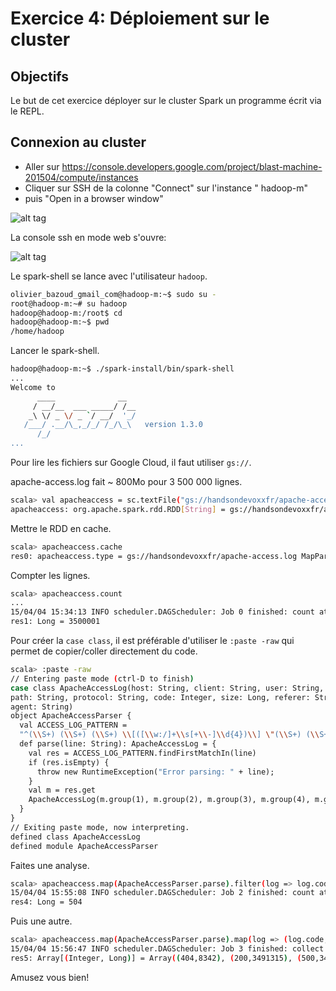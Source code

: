# Exercice 4: Déploiement sur le cluster

## Objectifs

Le but de cet exercice déployer sur le cluster Spark un programme écrit via le REPL.

## Connexion au cluster

* Aller sur https://console.developers.google.com/project/blast-machine-201504/compute/instances
* Cliquer sur SSH de la colonne "Connect" sur l'instance " hadoop-m"
* puis "Open in a browser window"

![alt tag](https://raw.githubusercontent.com/obazoud/devoxx-quand-devops-rencontre-bigdata/screenshots/google-cloud.png)

La console ssh en mode web s'ouvre:

![alt tag](https://raw.githubusercontent.com/obazoud/devoxx-quand-devops-rencontre-bigdata/screenshots/spark-cluster-console.png)

Le spark-shell se lance avec l'utilisateur `hadoop`.

```sh
olivier_bazoud_gmail_com@hadoop-m:~$ sudo su -
root@hadoop-m:~# su hadoop
hadoop@hadoop-m:/root$ cd
hadoop@hadoop-m:~$ pwd
/home/hadoop
```

Lancer le spark-shell.

```sh
hadoop@hadoop-m:~$ ./spark-install/bin/spark-shell 
...
Welcome to
      ____              __
     / __/__  ___ _____/ /__
    _\ \/ _ \/ _ `/ __/  '_/
   /___/ .__/\_,_/_/ /_/\_\   version 1.3.0
      /_/
...
```

Pour lire les fichiers sur Google Cloud, il faut utiliser `gs://`.

apache-access.log fait ~ 800Mo pour 3 500 000 lignes.

```sh
scala> val apacheaccess = sc.textFile("gs://handsondevoxxfr/apache-access.log")
apacheaccess: org.apache.spark.rdd.RDD[String] = gs://handsondevoxxfr/apache-access.log MapPartitionsRDD[1] at textFile at <console>:21
```

Mettre le RDD en cache.

```sh
scala> apacheaccess.cache
res0: apacheaccess.type = gs://handsondevoxxfr/apache-access.log MapPartitionsRDD[1] at textFile at <console>:21
```

Compter les lignes.

```sh
scala> apacheaccess.count
...
15/04/04 15:34:13 INFO scheduler.DAGScheduler: Job 0 finished: count at <console>:24, took 7.874900 s
res1: Long = 3500001
```

Pour créer la `case class`, il est préférable d'utiliser le `:paste -raw` qui permet de copier/coller directement du code.

```sh
scala> :paste -raw
// Entering paste mode (ctrl-D to finish)
case class ApacheAccessLog(host: String, client: String, user: String, dateTime: String, method: String,
path: String, protocol: String, code: Integer, size: Long, referer: String,
agent: String)
object ApacheAccessParser {
  val ACCESS_LOG_PATTERN =
  "^(\\S+) (\\S+) (\\S+) \\[([\\w:/]+\\s[+\\-]\\d{4})\\] \"(\\S+) (\\S+) (\\S+)\" (\\d{3}) (\\d+) \"(\\S+)\" \"(.+)\"".r
  def parse(line: String): ApacheAccessLog = {
    val res = ACCESS_LOG_PATTERN.findFirstMatchIn(line)
    if (res.isEmpty) {
      throw new RuntimeException("Error parsing: " + line);
    }
    val m = res.get
    ApacheAccessLog(m.group(1), m.group(2), m.group(3), m.group(4), m.group(5), m.group(6), m.group(7), m.group(8).toInt, m.group(9).toLong, m.group(10), m.group(11))
  }
}
// Exiting paste mode, now interpreting.
defined class ApacheAccessLog
defined module ApacheAccessParser
```

Faites une analyse.

```sh
scala> apacheaccess.map(ApacheAccessParser.parse).filter(log => log.code == 404).map(log => log.referer).distinct.count
15/04/04 15:55:08 INFO scheduler.DAGScheduler: Job 2 finished: count at <console>:28, took 6.030779 s
res4: Long = 504
```

Puis une autre.

```sh
scala> apacheaccess.map(ApacheAccessParser.parse).map(log => (log.code, 1L)).reduceByKey((a, b) => a + b).collect
15/04/04 15:56:47 INFO scheduler.DAGScheduler: Job 3 finished: collect at <console>:28, took 5.404070 s
res5: Array[(Integer, Long)] = Array((404,8342), (200,3491315), (500,344))
```

Amusez vous bien!